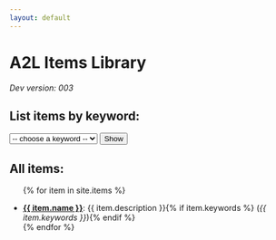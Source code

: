 ```yaml
---
layout: default
---
```


<h1>A2L Items Library</h1>

<p><em>Dev version: 003</em></p>

<h2>List items by keyword:</h2>

<script src="{{ 'assets/js/dropdown.js' | relative_url }}"></script>

<form id="tag-dropdown" onsubmit="navigateToTag(); return false;">
  <select id="tag-select">
    <option value="">-- choose a keyword --</option>
    {% for tag in site.tags %}
      <option value="{{ tag.url | absolute_url }}">{{ tag.name }}</option>
    {% endfor %}
  </select>
  <button type="submit">Show</button>
</form>

<h2>All items:</h2>

<ul>

{% for item in site.items %}
  <li class="items_list"><strong><a href="{{ item.url | relative_url }}">{{ item.name }}</a></strong>: {{ item.description }}{% if item.keywords %} (<em>{{ item.keywords }}</em>){% endif %}</li>
{% endfor %}

</ul>
